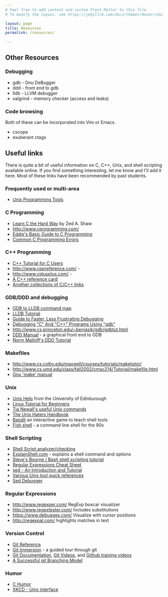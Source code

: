 ```yaml
---
# Feel free to add content and custom Front Matter to this file.
# To modify the layout, see https://jekyllrb.com/docs/themes/#overriding-theme-defaults

layout: page
title: Resources
permalink: /resources/

---
```


<h2 class='heading'>Other Resources</h2>


### Debugging
<ul class="padded">
    <li>gdb - Gnu DeBugger</li>
    <li>ddd - front end to gdb</li>
    <li>lldb - LLVM debugger</li>
    <li>valgrind - memory checker (access and leaks)</li>
</ul>

<h3>Code browsing</h3>
<p>
    Both of these can be incorporated into Vim or Emacs.
</p>
<ul class="padded">
        <li>cscope</li>
        <li>exuberant ctags</li>
</ul>


<h2>Useful links</h2>
<p>
There is quite a bit of useful information on C, C++, Unix, and shell scripting
available online.  If you find something interesting, let me know and I'll
add it here.  Most of these links have been recommended by past students.
</p>

<h3>Frequently used or multi-area</h3>
<ul class="highlight">
    <li><a href="http://cslibrary.stanford.edu/107/UnixProgrammingTools.pdf">Unix Programming Tools</a></li>
</ul>
<!-- 
-->

<h3>C Programming</h3>
<ul>
    <li><a href="http://c.learncodethehardway.org/book/">Learn C the Hard Way</a> by Zed A. Shaw</li>
    <li><a href="http://www.cprogramming.com/">http://www.cprogramming.com/</a></li>
    <li><a href="http://irc.essex.ac.uk/www.iota-six.co.uk/c/">Eddie's Basic Guide to C Programming</a></li>
    <li><a href="http://drpaulcarter.com/cs/common-c-errors.php">Common C Programming Errors</a></li>
</ul>

<h3>C++ Programming</h3>
<ul>
    <li><a href="http://www.4p8.com/eric.brasseur/cppcen.html">C++ Tutorial for C Users</a></li>
    <li><a href="http://www.cppreference.com/">http://www.cppreference.com/</a> - </li>
    <li><a href="http://www.cplusplus.com/">http://www.cplusplus.com/</a> - </li>
    <li><a href="http://www.hoomanb.com/cs/QuickRef/CppQuickRef.pdf">A C++ reference card</a></li>
    <li><a href="http://www.barcodesinc.com/articles/learn-cpp.htm">Another collections of C/C++ links</a></li>
</ul>

<h3>GDB/DDD and debugging</h3>
<ul>
    <li><a href="http://lldb.llvm.org/lldb-gdb.html">GDB to LLDB command map</a></li>
    <li><a href="http://lldb.llvm.org/tutorial.html">LLDB Tutorial</a></li>
    <li><a href="http://heather.cs.ucdavis.edu/%7Ematloff/UnixAndC/CLanguage/Debug.html">Guide to Faster, Less Frustrating Debugging</a></li>
    <li><a href="http://users.actcom.co.il/~choo/lupg/tutorials/debugging/debugging-with-gdb.html">Debugging "C" And "C++" Programs Using "gdb"</a></li>
    <li><a href="http://www.cs.princeton.edu/~benjasik/gdb/gdbtut.html">http://www.cs.princeton.edu/~benjasik/gdb/gdbtut.html</a></li>
    <li><a href="http://www.gnu.org/manual/ddd/">DDD Manual</a> - a graphical front end to GDB</li>
    <li><a href="http://heather.cs.ucdavis.edu/~matloff/ddd.html">Norm Matloff's DDD Tutorial</a></li>
</ul>


<h3>Makefiles</h3>
<ul>
    <li><a href="http://www.cs.colby.edu/maxwell/courses/tutorials/maketutor/">http://www.cs.colby.edu/maxwell/courses/tutorials/maketutor/</a></li>
    <li><a href="http://www.cs.umd.edu/class/fall2002/cmsc214/Tutorial/makefile.html">http://www.cs.umd.edu/class/fall2002/cmsc214/Tutorial/makefile.html</a></li>
    <li><a href="http://www.gnu.org/software/make/manual/make.html">Gnu 'make' manual</a></li>
</ul>

<h3>Unix</h3>
<ul>
    <li><a href="http://unixhelp.ed.ac.uk/">Unix Help</a> from the University of Edinburough</li>
    <li><a href="http://www.ee.surrey.ac.uk/Teaching/Unix/index.html">Linux Tutorial for Beginners</a></li>
    <li><a href="http://www.cs.swarthmore.edu/~newhall/unixhelp/howto_unixCommands.html">Tia Newall's useful Unix commands</a></li>
    <li><a href="http://simson.net/ref/ugh.pdf">The Unix Haters Handbook</a></li>
    <li><a href="http://overthewire.org/wargames/bandit/">Bandit</a> an interactive game to teach shell tools</li>
    <li><a href="http://fishshell.com/">Fish shell</a> - a command line shell for the 90s</li>
</ul>
<!-- 
-->

<h3>Shell Scripting</h3>
<ul>
    <li><a href="http://www.shellcheck.net/">Shell Script analyzer/checking</a></li>
    <li><a href="http://explainshell.com/">ExplainShell.com</a> - explains a shell command and options</li>
    <li><a href="http://steve-parker.org/sh/sh.shtml">Steve's Bourne / Bash shell scripting tutorial</a></li>
    <li><a href="http://www.addedbytes.com/cheat-sheets/regular-expressions-cheat-sheet/">Regular Expressions Cheat Sheet</a></li>
    <li><a href="http://www.grymoire.com/Unix/Sed.html">sed - An Introduction and Tutorial</a></li>
    <li><a href="http://www.catonmat.net/category/cheat-sheets">Various Unix tool quick references</a></li>
    <li><a href="http://aurelio.net/projects/sedsed/">Sed Debugger</a></li>
</ul>

<h3>Regular Expressions</h3>
<ul>
    <li><a href="http://www.regexper.com/">http://www.regexper.com/</a> RegExp boxcar visualizer</li>
    <li><a href="http://www.regextester.com">http://www.regextester.com/</a> Includes substitutions</li>
    <li><a href="https://www.debuggex.com/">https://www.debuggex.com/</a> Visualize with cursor positions</li>
    <li><a href="http://regexpal.com/">http://regexpal.com/</a> highlights matches in text</li>
</ul>
<!-- 
-->

<h3>Version Control</h3>
<ul>
    <li><a href="http://gitref.org/">Git Reference</a></li>
    <li><a href="http://gitimmersion.com/">Git Immersion</a> - a guided tour through git</li>
    <li><a href="http://git-scm.com/documentation/">Git Documentation</a>, <a href="http://git-scm.com/videos">Git Videos</a>, and <a href="http://training.github.com/resources/videos/">Github training videos</a></li>
    <li><a href="http://nvie.com/git-model/">A Successful git Branching Model</a></li>
</ul>

<h3>Humor</h3>
<ul>
    <li><a href="http://www.softpanorama.org/Lang/Cilorama/humor.shtml">C Humor</a></li>
    <li><a href="http://uni.xkcd.com/">XKCD - Unix interface</a></li>
</ul>

